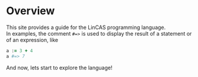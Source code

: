 # Overview

This site provides a guide for the LinCAS programming language.  
In examples, the comment `#=>` is used to display the result of a statement or of an expression, like

```ruby
a := 3 + 4 
a #=> 7
```

And now, lets start to explore the language!

